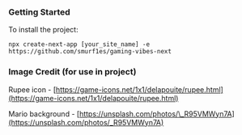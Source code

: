 ### Getting Started

To install the project:

```
npx create-next-app [your_site_name] -e https://github.com/smurf1es/gaming-vibes-next
```

### Image Credit (for use in project)

Rupee icon - [https://game-icons.net/1x1/delapouite/rupee.html](https://game-icons.net/1x1/delapouite/rupee.html)

Mario background - [https://unsplash.com/photos/\_R95VMWyn7A](https://unsplash.com/photos/_R95VMWyn7A)
